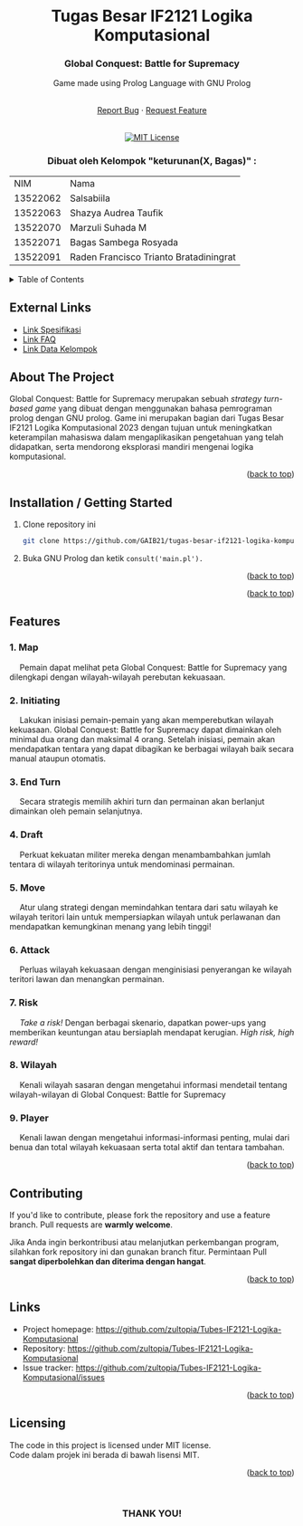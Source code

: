 <!-- Back to Top Link-->
<a name="readme-top"></a>


<br />
<div align="center">
  <h1 align="center">Tugas Besar IF2121 Logika Komputasional</h1>

  <p align="center">
    <h3> Global Conquest: Battle for Supremacy </h3>
    <p>Game made using Prolog Language with GNU Prolog</p>
    <br />
    <a href="https://github.com/GAIB21/tugas-besar-if2121-logika-komputasional-2023-keturunan-x-bagas">Report Bug</a>
    ·
    <a href="https://github.com/GAIB21/tugas-besar-if2121-logika-komputasional-2023-keturunan-x-bagas">Request Feature</a>
<br>
<br>

[![MIT License][license-shield]][license-url]

  </p>
</div>

<!-- CONTRIBUTOR -->
<div align="center" id="contributor">
  <strong>
    <h3>Dibuat oleh Kelompok "keturunan(X, Bagas)" :</h3>
    <table align="center">
      <tr>
        <td>NIM</td>
        <td>Nama</td>
      </tr>
      <tr>
        <td>13522062</td>
        <td>Salsabiila</td>
      </tr>
      <tr>
        <td>13522063</td>
        <td>Shazya Audrea Taufik</td>
      </tr>
      <tr>
        <td>13522070</td>
        <td>Marzuli Suhada M</td>
      </tr>
      <tr>
        <td>13522071</td>
        <td>Bagas Sambega Rosyada</td>
      </tr>
      <tr>
        <td>13522091</td>
        <td>Raden Francisco Trianto Bratadiningrat</td>
      </tr>
    </table>
  </strong>
</div>



<!-- TABLE OF CONTENTS -->
<details>
  <summary>Table of Contents</summary>
  <ol>
    <li>
      <a href="#about-the-project">About The Project</a>
    </li>
    <li>
      <a href="#installation--getting-started">Installing / Getting Started</a>
    </li>
    <li><a href="#developing">Developing</a></li>
    <li><a href="#features">Features</a></li>
    <li><a href="#contributing">Contributing</a></li>
    <li><a href="#links">Links</a></li>
    <li><a href="#license">License</a></li>
  </ol>
</details>

## External Links

- [Link Spesifikasi](https://docs.google.com/document/d/1KsPnbdsw-viZaQ7IOJ1YBX68-LVLgqYdNJD8WNblPhs/edit#heading=h.h21gujddvsfc)
- [Link FAQ](https://docs.google.com/spreadsheets/d/1cPx4_bWvoCEGDwt1kb5APBUu1v768VFbT6KN1uHDeXk/edit#gid=996673344)
- [Link Data Kelompok](https://docs.google.com/spreadsheets/d/16F-tUkmFPm5uqIwEDvAoalq6AV5nW5miD3wXRn3YBO4/edit#gid=121085836)


<!-- ABOUT THE PROJECT -->
## About The Project

Global Conquest: Battle for Supremacy merupakan sebuah <em>strategy turn-based game</em> yang dibuat dengan menggunakan bahasa pemrograman prolog dengan GNU prolog. Game ini merupakan bagian dari Tugas Besar IF2121 Logika Komputasional 2023 dengan tujuan untuk meningkatkan keterampilan mahasiswa dalam mengaplikasikan pengetahuan yang telah didapatkan, serta mendorong eksplorasi mandiri mengenai logika komputasional.

<p align="right">(<a href="#readme-top">back to top</a>)</p>


<!-- GETTING STARTED -->
## Installation / Getting Started

1. Clone repository ini
   ```sh
   git clone https://github.com/GAIB21/tugas-besar-if2121-logika-komputasional-2023-keturunan-x-bagas
   ```
2. Buka GNU Prolog dan ketik `consult('main.pl').`

<p align="right">(<a href="#readme-top">back to top</a>)</p>


<p align="right">(<a href="#readme-top">back to top</a>)</p>

<!-- FEATURES -->
## Features

### 1. Map
&ensp;&ensp;
Pemain dapat melihat peta Global Conquest: Battle for Supremacy yang dilengkapi dengan wilayah-wilayah perebutan kekuasaan.

### 2. Initiating
&ensp;&ensp;
Lakukan inisiasi pemain-pemain yang akan memperebutkan wilayah kekuasaan. Global Conquest: Battle for Supremacy dapat dimainkan oleh minimal dua orang dan maksimal 4 orang. Setelah inisiasi, pemain akan mendapatkan tentara yang dapat dibagikan ke berbagai wilayah baik secara manual ataupun otomatis.

### 3. End Turn
&ensp;&ensp;
Secara strategis memilih akhiri turn dan permainan akan berlanjut dimainkan oleh pemain selanjutnya.

### 4. Draft
&ensp;&ensp;
Perkuat kekuatan militer mereka dengan menambambahkan jumlah tentara di wilayah teritorinya untuk mendominasi permainan.

### 5. Move
&ensp;&ensp;
Atur ulang strategi dengan memindahkan tentara dari satu wilayah ke wilayah teritori lain untuk mempersiapkan wilayah untuk perlawanan dan mendapatkan kemungkinan menang yang lebih tinggi!

### 6. Attack
&ensp;&ensp;
Perluas wilayah kekuasaan  dengan menginisiasi penyerangan ke wilayah teritori lawan dan menangkan permainan.

### 7. Risk
&ensp;&ensp;
<em>Take a risk!</em> Dengan berbagai skenario, dapatkan power-ups yang memberikan keuntungan atau bersiaplah mendapat kerugian. <em>High risk, high reward!</em>

### 8. Wilayah
&ensp;&ensp;
Kenali wilayah sasaran dengan mengetahui informasi mendetail tentang wilayah-wilayan di Global Conquest: Battle for Supremacy

### 9. Player
&ensp;&ensp;
Kenali lawan dengan mengetahui informasi-informasi penting, mulai dari benua dan total wilayah kekuasaan serta total aktif dan tentara tambahan.

<p align="right">(<a href="#readme-top">back to top</a>)</p>



<!-- CONTRIBUTING -->
## Contributing

If you'd like to contribute, please fork the repository and use a feature
branch. Pull requests are __warmly welcome__.

Jika Anda ingin berkontribusi atau melanjutkan perkembangan program, silahkan fork repository ini dan gunakan branch fitur. Permintaan Pull __sangat diperbolehkan dan diterima dengan hangat__.

<p align="right">(<a href="#readme-top">back to top</a>)</p>



## Links
- Project homepage: https://github.com/zultopia/Tubes-IF2121-Logika-Komputasional
- Repository: https://github.com/zultopia/Tubes-IF2121-Logika-Komputasional
- Issue tracker: https://github.com/zultopia/Tubes-IF2121-Logika-Komputasional/issues

<p align="right">(<a href="#readme-top">back to top</a>)</p>



<!-- LICENSE -->
## Licensing

The code in this project is licensed under MIT license.  
Code dalam projek ini berada di bawah lisensi MIT.



<p align="right">(<a href="#readme-top">back to top</a>)</p>

<br>
<h3 align="center"> THANK YOU! </h3>

<!-- MARKDOWN LINKS & IMAGES -->
<!-- https://www.markdownguide.org/basic-syntax/#reference-style-links -->
[issues-url]: https://github.com/zultopia/Tubes-IF2121-Logika-Komputasional/issues
[license-shield]: https://img.shields.io/github/license/othneildrew/Best-README-Template.svg?style=for-the-badge
[license-url]: https://github.com/zultopia/Tubes-IF2121-Logika-Komputasional/blob/main/LICENSE
